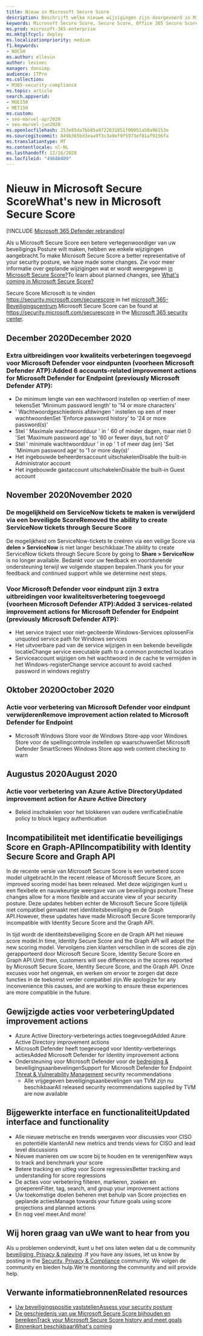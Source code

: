```yaml
---
title: Nieuw in Microsoft Secure Score
description: Beschrijft welke nieuwe wijzigingen zijn doorgevoerd in Microsoft Secure Score in het Microsoft 365-Beveiligingscentrum.
keywords: Microsoft Secure Score, Secure Score, Office 365 Secure Score, Microsoft Security Score, Microsoft 365 Security Center
ms.prod: microsoft-365-enterprise
ms.mktglfcycl: deploy
ms.localizationpriority: medium
f1.keywords:
- NOCSH
ms.author: ellevin
author: levinec
manager: dansimp
audience: ITPro
ms.collection:
- M365-security-compliance
ms.topic: article
search.appverid:
- MOE150
- MET150
ms.custom:
- seo-marvel-apr2020
- seo-marvel-jun2020
ms.openlocfilehash: 253e85da7bb85a0722831851f00051a50a96153e
ms.sourcegitcommit: 849b365bd3eaa9f3c3a9ef9f5973ef81af9156fa
ms.translationtype: MT
ms.contentlocale: nl-NL
ms.lasthandoff: 12/16/2020
ms.locfileid: "49688409"
---
```

# <a name="whats-new-in-microsoft-secure-score"></a><span data-ttu-id="dec66-104">Nieuw in Microsoft Secure Score</span><span class="sxs-lookup"><span data-stu-id="dec66-104">What's new in Microsoft Secure Score</span></span>

[!INCLUDE [Microsoft 365 Defender rebranding](../includes/microsoft-defender.md)]

<span data-ttu-id="dec66-105">Als u Microsoft Secure Score een betere vertegenwoordiger van uw beveiligings Posture wilt maken, hebben we enkele wijzigingen aangebracht.</span><span class="sxs-lookup"><span data-stu-id="dec66-105">To make Microsoft Secure Score a better representative of your security posture, we have made some changes.</span></span> <span data-ttu-id="dec66-106">Zie voor meer informatie over geplande wijzigingen wat er wordt weergegeven [in Microsoft Secure Score?](microsoft-secure-score-whats-coming.md)</span><span class="sxs-lookup"><span data-stu-id="dec66-106">To learn about planned changes, see [What's coming in Microsoft Secure Score?](microsoft-secure-score-whats-coming.md)</span></span>

<span data-ttu-id="dec66-107">Secure Score Microsoft is te vinden https://security.microsoft.com/securescore in het [microsoft 365-Beveiligingscentrum](overview-security-center.md).</span><span class="sxs-lookup"><span data-stu-id="dec66-107">Microsoft Secure Score can be found at https://security.microsoft.com/securescore in the [Microsoft 365 security center](overview-security-center.md).</span></span>

## <a name="december-2020"></a><span data-ttu-id="dec66-108">December 2020</span><span class="sxs-lookup"><span data-stu-id="dec66-108">December 2020</span></span>

### <a name="added-6-accounts-related-improvement-actions-for-microsoft-defender-for-endpoint-previously-microsoft-defender-atp"></a><span data-ttu-id="dec66-109">Extra uitbreidingen voor kwaliteits verbeteringen toegevoegd voor Microsoft Defender voor eindpunten (voorheen Microsoft Defender ATP):</span><span class="sxs-lookup"><span data-stu-id="dec66-109">Added 6 accounts-related improvement actions for Microsoft Defender for Endpoint (previously Microsoft Defender ATP):</span></span>

- <span data-ttu-id="dec66-110">De minimum lengte van een wachtwoord instellen op veertien of meer tekens</span><span class="sxs-lookup"><span data-stu-id="dec66-110">Set 'Minimum password length' to '14 or more characters'</span></span>
- <span data-ttu-id="dec66-111">' Wachtwoordgeschiedenis afdwingen ' instellen op een of meer wachtwoorden</span><span class="sxs-lookup"><span data-stu-id="dec66-111">Set 'Enforce password history' to '24 or more password(s)'</span></span>
- <span data-ttu-id="dec66-112">Stel ' Maximale wachtwoordduur ' in ' 60 of minder dagen, maar niet 0 '</span><span class="sxs-lookup"><span data-stu-id="dec66-112">Set 'Maximum password age' to '60 or fewer days, but not 0'</span></span>
- <span data-ttu-id="dec66-113">Stel ' minimale wachtwoordduur ' in op ' 1 of meer dag (en) '</span><span class="sxs-lookup"><span data-stu-id="dec66-113">Set 'Minimum password age' to '1 or more day(s)'</span></span>
- <span data-ttu-id="dec66-114">Het ingebouwde beheerdersaccount uitschakelen</span><span class="sxs-lookup"><span data-stu-id="dec66-114">Disable the built-in Administrator account</span></span>
- <span data-ttu-id="dec66-115">Het ingebouwde gastaccount uitschakelen</span><span class="sxs-lookup"><span data-stu-id="dec66-115">Disable the built-in Guest account</span></span>

## <a name="november-2020"></a><span data-ttu-id="dec66-116">November 2020</span><span class="sxs-lookup"><span data-stu-id="dec66-116">November 2020</span></span>

### <a name="removed-the-ability-to-create-servicenow-tickets-through-secure-score"></a><span data-ttu-id="dec66-117">De mogelijkheid om ServiceNow tickets te maken is verwijderd via een beveiligde Score</span><span class="sxs-lookup"><span data-stu-id="dec66-117">Removed the ability to create ServiceNow tickets through Secure Score</span></span> 

<span data-ttu-id="dec66-118">De mogelijkheid om ServiceNow-tickets te creëren via een veilige Score via **delen > ServiceNow** is niet langer beschikbaar.</span><span class="sxs-lookup"><span data-stu-id="dec66-118">The ability to create ServiceNow tickets through Secure Score by going to **Share > ServiceNow** is no longer available.</span></span> <span data-ttu-id="dec66-119">Bedankt voor uw feedback en voortdurende ondersteuning terwijl we volgende stappen bepalen.</span><span class="sxs-lookup"><span data-stu-id="dec66-119">Thank you for your feedback and continued support while we determine next steps.</span></span>

### <a name="added-3-services-related-improvement-actions-for-microsoft-defender-for-endpoint-previously-microsoft-defender-atp"></a><span data-ttu-id="dec66-120">Voor Microsoft Defender voor eindpunt zijn 3 extra uitbreidingen voor kwaliteitsverbetering toegevoegd (voorheen Microsoft Defender ATP):</span><span class="sxs-lookup"><span data-stu-id="dec66-120">Added 3 services-related improvement actions for Microsoft Defender for Endpoint (previously Microsoft Defender ATP):</span></span>

- <span data-ttu-id="dec66-121">Het service traject voor niet-geciteerde Windows-Services oplossen</span><span class="sxs-lookup"><span data-stu-id="dec66-121">Fix unquoted service path for Windows services</span></span>
- <span data-ttu-id="dec66-122">Het uitvoerbare pad van de service wijzigen in een bekende beveiligde locatie</span><span class="sxs-lookup"><span data-stu-id="dec66-122">Change service executable path to a common protected location</span></span>
- <span data-ttu-id="dec66-123">Serviceaccount wijzigen om het wachtwoord in de cache te vermijden in het Windows-register</span><span class="sxs-lookup"><span data-stu-id="dec66-123">Change service account to avoid cached password in windows registry</span></span>

## <a name="october-2020"></a><span data-ttu-id="dec66-124">Oktober 2020</span><span class="sxs-lookup"><span data-stu-id="dec66-124">October 2020</span></span>

### <a name="remove-improvement-action-related-to-microsoft-defender-for-endpoint"></a><span data-ttu-id="dec66-125">Actie voor verbetering van Microsoft Defender voor eindpunt verwijderen</span><span class="sxs-lookup"><span data-stu-id="dec66-125">Remove improvement action related to Microsoft Defender for Endpoint</span></span>

- <span data-ttu-id="dec66-126">Microsoft Windows Store voor de Windows Store-app voor Windows Store voor de spellingcontrole instellen op waarschuwen</span><span class="sxs-lookup"><span data-stu-id="dec66-126">Set Microsoft Defender SmartScreen Windows Store app web content checking to warn</span></span>

## <a name="august-2020"></a><span data-ttu-id="dec66-127">Augustus 2020</span><span class="sxs-lookup"><span data-stu-id="dec66-127">August 2020</span></span>

### <a name="updated-improvement-action-for-azure-active-directory"></a><span data-ttu-id="dec66-128">Actie voor verbetering van Azure Active Directory</span><span class="sxs-lookup"><span data-stu-id="dec66-128">Updated improvement action for Azure Active Directory</span></span>

- <span data-ttu-id="dec66-129">Beleid inschakelen voor het blokkeren van oudere verificatie</span><span class="sxs-lookup"><span data-stu-id="dec66-129">Enable policy to block legacy authentication</span></span>

## <a name="incompatibility-with-identity-secure-score-and-graph-api"></a><span data-ttu-id="dec66-130">Incompatibiliteit met identificatie beveiligings Score en Graph-API</span><span class="sxs-lookup"><span data-stu-id="dec66-130">Incompatibility with Identity Secure Score and Graph API</span></span>

<span data-ttu-id="dec66-131">In de recente versie van Microsoft Secure Score is een verbeterd score model uitgebracht.</span><span class="sxs-lookup"><span data-stu-id="dec66-131">In the recent release of Microsoft Secure Score, an improved scoring model has been released.</span></span> <span data-ttu-id="dec66-132">Met deze wijzigingen kunt u een flexibele en nauwkeurige weergave van uw beveiligings posture.</span><span class="sxs-lookup"><span data-stu-id="dec66-132">These changes allow for a more flexible and accurate view of your security posture.</span></span> <span data-ttu-id="dec66-133">Deze updates hebben echter de Microsoft Secure Score tijdelijk niet compatibel gemaakt met identiteitsbeveiliging en de Graph API.</span><span class="sxs-lookup"><span data-stu-id="dec66-133">However, these updates have made Microsoft Secure Score temporarily incompatible with Identity Secure Score and the Graph API.</span></span>

<span data-ttu-id="dec66-134">In tijd wordt de identiteitsbeveiliging Score en de Graph API het nieuwe score model.</span><span class="sxs-lookup"><span data-stu-id="dec66-134">In time, Identity Secure Score and the Graph API will adopt the new scoring model.</span></span> <span data-ttu-id="dec66-135">Vervolgens zien klanten verschillen in de scores die zijn gerapporteerd door Microsoft Secure Score, Identity Secure Score en Graph API.</span><span class="sxs-lookup"><span data-stu-id="dec66-135">Until then, customers will see differences in the scores reported by Microsoft Secure Score, Identity Secure Score, and the Graph API.</span></span> <span data-ttu-id="dec66-136">Onze excuses voor het ongemak, en werken om ervoor te zorgen dat deze functies in de toekomst verder compatibel zijn.</span><span class="sxs-lookup"><span data-stu-id="dec66-136">We apologize for any inconvenience this causes, and are working to ensure these experiences are more compatible in the future.</span></span>

## <a name="updated-improvement-actions"></a><span data-ttu-id="dec66-137">Gewijzigde acties voor verbetering</span><span class="sxs-lookup"><span data-stu-id="dec66-137">Updated improvement actions</span></span>

- <span data-ttu-id="dec66-138">Azure Active Directory-verbeterings acties toegevoegd</span><span class="sxs-lookup"><span data-stu-id="dec66-138">Added Azure Active Directory improvement actions</span></span>
- <span data-ttu-id="dec66-139">Microsoft Defender heeft toegevoegd voor Identity-verbeterings acties</span><span class="sxs-lookup"><span data-stu-id="dec66-139">Added Microsoft Defender for Identity improvement actions</span></span>
- <span data-ttu-id="dec66-140">Ondersteuning voor Microsoft Defender voor de [bedreiging &](https://docs.microsoft.com/windows/security/threat-protection/microsoft-defender-atp/next-gen-threat-and-vuln-mgt) beveiligingsaanbevelingen</span><span class="sxs-lookup"><span data-stu-id="dec66-140">Support for Microsoft Defender for Endpoint [Threat & Vulnerability Management](https://docs.microsoft.com/windows/security/threat-protection/microsoft-defender-atp/next-gen-threat-and-vuln-mgt) security recommendations</span></span>
    - <span data-ttu-id="dec66-141">Alle vrijgegeven beveiligingsaanbevelingen van TVM zijn nu beschikbaar</span><span class="sxs-lookup"><span data-stu-id="dec66-141">All released security recommendations supplied by TVM are now available</span></span>

## <a name="updated-interface-and-functionality"></a><span data-ttu-id="dec66-142">Bijgewerkte interface en functionaliteit</span><span class="sxs-lookup"><span data-stu-id="dec66-142">Updated interface and functionality</span></span>

* <span data-ttu-id="dec66-143">Alle nieuwe metrische en trends weergaven voor discussies voor CISO en potentiële klanten</span><span class="sxs-lookup"><span data-stu-id="dec66-143">All new metrics and trends views for CISO and lead level discussions</span></span>
* <span data-ttu-id="dec66-144">Nieuwe manieren om uw score bij te houden en te verenigen</span><span class="sxs-lookup"><span data-stu-id="dec66-144">New ways to track and benchmark your score</span></span>
* <span data-ttu-id="dec66-145">Betere tracking en uitleg voor Score regressies</span><span class="sxs-lookup"><span data-stu-id="dec66-145">Better tracking and understanding for score regressions</span></span>
* <span data-ttu-id="dec66-146">De acties voor verbetering filteren, markeren, zoeken en groeperen</span><span class="sxs-lookup"><span data-stu-id="dec66-146">Filter, tag, search, and group your improvement actions</span></span>
* <span data-ttu-id="dec66-147">Uw toekomstige doelen beheren met behulp van Score projecties en geplande acties</span><span class="sxs-lookup"><span data-stu-id="dec66-147">Manage towards your future goals using score projections and planned actions</span></span>
* <span data-ttu-id="dec66-148">En nog veel meer.</span><span class="sxs-lookup"><span data-stu-id="dec66-148">And more!</span></span>

## <a name="we-want-to-hear-from-you"></a><span data-ttu-id="dec66-149">Wij horen graag van u</span><span class="sxs-lookup"><span data-stu-id="dec66-149">We want to hear from you</span></span>

<span data-ttu-id="dec66-150">Als u problemen ondervindt, kunt u het ons laten weten dat u de community [beveiliging, Privacy & naleving](https://techcommunity.microsoft.com/t5/Security-Privacy-Compliance/bd-p/security_privacy) .</span><span class="sxs-lookup"><span data-stu-id="dec66-150">If you have any issues, let us know by posting in the [Security, Privacy & Compliance](https://techcommunity.microsoft.com/t5/Security-Privacy-Compliance/bd-p/security_privacy) community.</span></span> <span data-ttu-id="dec66-151">We volgen de community en bieden hulp.</span><span class="sxs-lookup"><span data-stu-id="dec66-151">We're monitoring the community and will provide help.</span></span>

## <a name="related-resources"></a><span data-ttu-id="dec66-152">Verwante informatiebronnen</span><span class="sxs-lookup"><span data-stu-id="dec66-152">Related resources</span></span>

- [<span data-ttu-id="dec66-153">Uw beveiligingspositie vaststellen</span><span class="sxs-lookup"><span data-stu-id="dec66-153">Assess your security posture</span></span>](microsoft-secure-score-improvement-actions.md)
- [<span data-ttu-id="dec66-154">De geschiedenis van uw Microsoft Secure Score bijhouden en bereiken</span><span class="sxs-lookup"><span data-stu-id="dec66-154">Track your Microsoft Secure Score history and meet goals</span></span>](microsoft-secure-score-history-metrics-trends.md)
- [<span data-ttu-id="dec66-155">Binnenkort beschikbaar</span><span class="sxs-lookup"><span data-stu-id="dec66-155">What's coming</span></span>](microsoft-secure-score-whats-coming.md)

